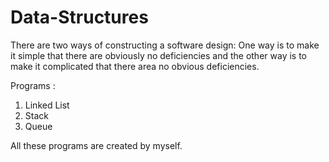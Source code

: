 # Data-Structures

There are two ways of constructing a software design: One way is to make it simple that there are obviously no deficiencies and the other way is to make it complicated that there area no obvious deficiencies.


Programs :
  1. Linked List
  2. Stack
  3. Queue

All these programs are created by myself.
